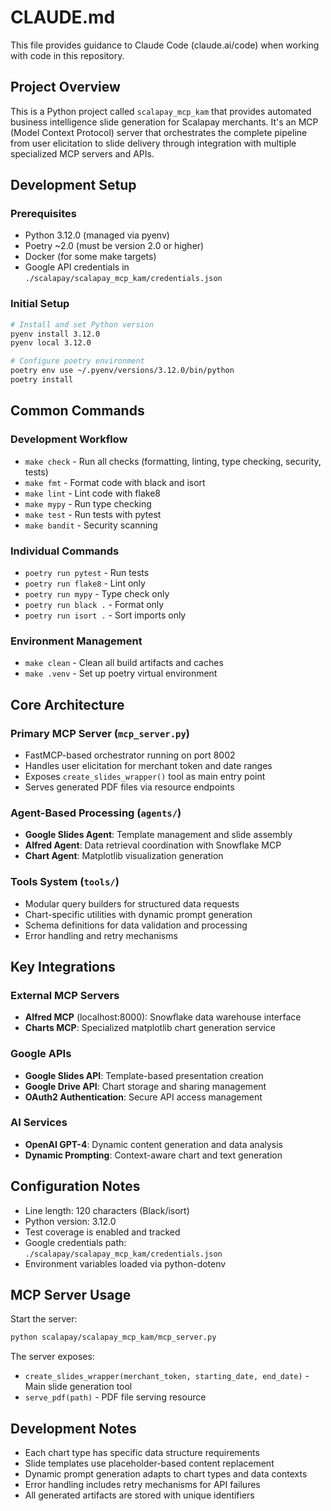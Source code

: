 # CLAUDE.md

This file provides guidance to Claude Code (claude.ai/code) when working with code in this repository.

## Project Overview

This is a Python project called `scalapay_mcp_kam` that provides automated business intelligence slide generation for Scalapay merchants. It's an MCP (Model Context Protocol) server that orchestrates the complete pipeline from user elicitation to slide delivery through integration with multiple specialized MCP servers and APIs.

## Development Setup

### Prerequisites
- Python 3.12.0 (managed via pyenv)
- Poetry ~2.0 (must be version 2.0 or higher)
- Docker (for some make targets)
- Google API credentials in `./scalapay/scalapay_mcp_kam/credentials.json`

### Initial Setup
```bash
# Install and set Python version
pyenv install 3.12.0  
pyenv local 3.12.0

# Configure poetry environment
poetry env use ~/.pyenv/versions/3.12.0/bin/python
poetry install
```

## Common Commands

### Development Workflow
- `make check` - Run all checks (formatting, linting, type checking, security, tests)
- `make fmt` - Format code with black and isort
- `make lint` - Lint code with flake8
- `make mypy` - Run type checking
- `make test` - Run tests with pytest
- `make bandit` - Security scanning

### Individual Commands
- `poetry run pytest` - Run tests
- `poetry run flake8` - Lint only
- `poetry run mypy` - Type check only
- `poetry run black .` - Format only
- `poetry run isort .` - Sort imports only

### Environment Management
- `make clean` - Clean all build artifacts and caches
- `make .venv` - Set up poetry virtual environment

## Core Architecture

### Primary MCP Server (`mcp_server.py`)
- FastMCP-based orchestrator running on port 8002
- Handles user elicitation for merchant token and date ranges
- Exposes `create_slides_wrapper()` tool as main entry point
- Serves generated PDF files via resource endpoints

### Agent-Based Processing (`agents/`)
- **Google Slides Agent**: Template management and slide assembly
- **Alfred Agent**: Data retrieval coordination with Snowflake MCP
- **Chart Agent**: Matplotlib visualization generation

### Tools System (`tools/`)
- Modular query builders for structured data requests
- Chart-specific utilities with dynamic prompt generation
- Schema definitions for data validation and processing
- Error handling and retry mechanisms

## Key Integrations

### External MCP Servers
- **Alfred MCP** (localhost:8000): Snowflake data warehouse interface
- **Charts MCP**: Specialized matplotlib chart generation service

### Google APIs
- **Google Slides API**: Template-based presentation creation
- **Google Drive API**: Chart storage and sharing management
- **OAuth2 Authentication**: Secure API access management

### AI Services
- **OpenAI GPT-4**: Dynamic content generation and data analysis
- **Dynamic Prompting**: Context-aware chart and text generation

## Configuration Notes

- Line length: 120 characters (Black/isort)
- Python version: 3.12.0
- Test coverage is enabled and tracked
- Google credentials path: `./scalapay/scalapay_mcp_kam/credentials.json`
- Environment variables loaded via python-dotenv

## MCP Server Usage

Start the server:
```bash
python scalapay/scalapay_mcp_kam/mcp_server.py
```

The server exposes:
- `create_slides_wrapper(merchant_token, starting_date, end_date)` - Main slide generation tool
- `serve_pdf(path)` - PDF file serving resource

## Development Notes

- Each chart type has specific data structure requirements
- Slide templates use placeholder-based content replacement
- Dynamic prompt generation adapts to chart types and data contexts
- Error handling includes retry mechanisms for API failures
- All generated artifacts are stored with unique identifiers